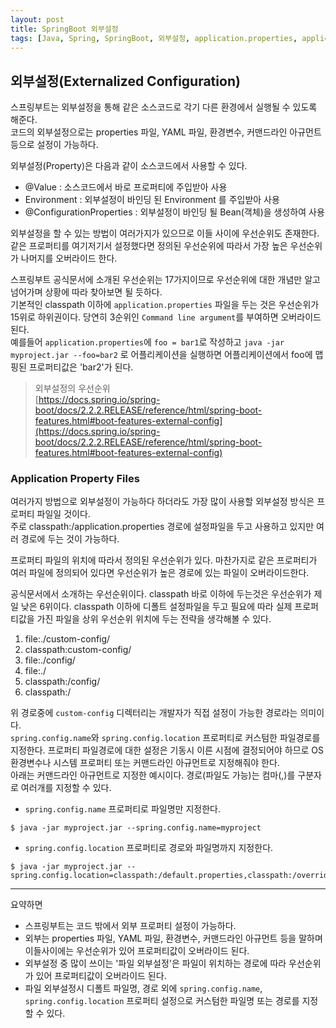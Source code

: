```yaml
---
layout: post
title: SpringBoot 외부설정
tags: [Java, Spring, SpringBoot, 외부설정, application.properties, application.yml]
---
```

## 외부설정(Externalized Configuration)
스프링부트는 외부설정을 통해 같은 소스코드로 각기 다른 환경에서 실행될 수 있도록 해준다.  
코드의 외부설정으로는 properties 파일, YAML 파일, 환경변수, 커맨드라인 아규먼트 등으로 설정이 가능하다.

외부설정(Property)은 다음과 같이 소스코드에서 사용할 수 있다.
- @Value : 소스코드에서 바로 프로퍼티에 주입받아 사용
- Environment : 외부설정이 바인딩 된 Environment 를 주입받아 사용
- @ConfigurationProperties : 외부설정이 바인딩 될 Bean(객체)을 생성하여 사용

외부설정을 할 수 있는 방법이 여러가지가 있으므로 이들 사이에 우선순위도 존재한다.  
같은 프로퍼티를 여기저기서 설정했다면 정의된 우선순위에 따라서 가장 높은 우선순위가 나머지를 오버라이드 한다.

스프링부트 공식문서에 소개된 우선순위는 17가지이므로 우선순위에 대한 개념만 알고 넘어가며 상황에 따라 찾아보면 될 듯하다.   
기본적인 classpath 이하에 `application.properties` 파일을 두는 것은 우선순위가 15위로 하위권이다. 당연히 3순위인 `Command line argument`를 부여하면 오버라이드 된다.  
예를들어 `application.properties`에 `foo = bar1`로 작성하고 `java -jar myproject.jar --foo=bar2` 로 어플리케이션을 실행하면 어플리케이션에서 foo에 맵핑된 프로퍼티값은 'bar2'가 된다.

> 외부설정의 우선순위  
> [https://docs.spring.io/spring-boot/docs/2.2.2.RELEASE/reference/html/spring-boot-features.html#boot-features-external-config](https://docs.spring.io/spring-boot/docs/2.2.2.RELEASE/reference/html/spring-boot-features.html#boot-features-external-config)

### Application Property Files
여러가지 방법으로 외부설정이 가능하다 하더라도 가장 많이 사용할 외부설정 방식은 프로퍼티 파일일 것이다.  
주로 classpath:/application.properties 경로에 설정파일을 두고 사용하고 있지만 여러 경로에 두는 것이 가능하다.

프로퍼티 파일의 위치에 따라서 정의된 우선순위가 있다. 마찬가지로 같은 프로퍼티가 여러 파일에 정의되어 있다면 우선순위가 높은 경로에 있는 파일이 오버라이드한다.

공식문서에서 소개하는 우선순위이다. classpath 바로 이하에 두는것은 우선순위가 제일 낮은 6위이다. classpath 이하에 디폴트 설정파일을 두고 필요에 따라 실제 프로퍼티값을 가진 파일을 상위 우선순위 위치에 두는 전략을 생각해볼 수 있다.

1. file:./custom-config/
2. classpath:custom-config/
3. file:./config/
4. file:./
5. classpath:/config/
6. classpath:/

위 경로중에 `custom-config` 디렉터리는 개발자가 직접 설정이 가능한 경로라는 의미이다.  
`spring.config.name`와 `spring.config.location` 프로퍼티로 커스텀한 파일경로를 지정한다. 프로퍼티 파일경로에 대한 설정은 기동시 이른 시점에 결정되어야 하므로 OS환경변수나 시스템 프로퍼티 또는 커맨드라인 아규먼트로 지정해줘야 한다.  
아래는 커맨드라인 아규먼트로 지정한 예시이다. 경로(파일도 가능)는 컴마(,)를 구분자로 여러개를 지정할 수 있다.

- `spring.config.name` 프로퍼티로 파일명만 지정한다.
```shell
$ java -jar myproject.jar --spring.config.name=myproject
```
- `spring.config.location` 프로퍼티로 경로와 파일명까지 지정한다. 
```shell
$ java -jar myproject.jar --spring.config.location=classpath:/default.properties,classpath:/override.properties
```

---

요약하면
- 스프링부트는 코드 밖에서 외부 프로퍼티 설정이 가능하다.
- 외부는 properties 파일, YAML 파일, 환경변수, 커맨드라인 아규먼트 등을 말하며 이들사이에는 우선순위가 있어 프로퍼티값이 오버라이드 된다.
- 외부설정 중 많이 쓰이는 '파일 외부설정'은 파일이 위치하는 경로에 따라 우선순위가 있어 프로퍼티값이 오버라이드 된다.
- 파일 외부설정시 디폴트 파일명, 경로 외에 `spring.config.name`, `spring.config.location` 프로퍼티 설정으로 커스텀한 파일명 또는 경로를 지정할 수 있다.
